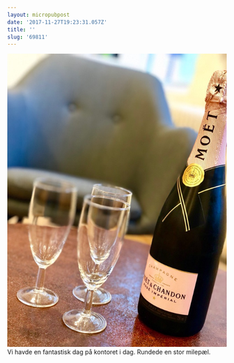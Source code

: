 ```yaml
---
layout: micropubpost
date: '2017-11-27T19:23:31.057Z'
title: ''
slug: '69811'
---
```

![](/assets/IMG_2028.png) Vi havde en fantastisk dag på kontoret i dag. Rundede en stor milepæl. 
